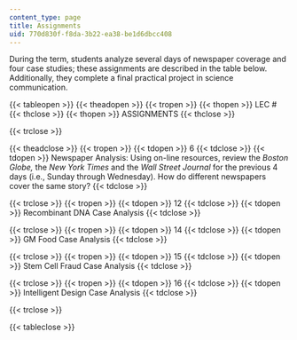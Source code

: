 ```yaml
---
content_type: page
title: Assignments
uid: 770d830f-f8da-3b22-ea38-be1d6dbcc408
---
```


During the term, students analyze several days of newspaper coverage and four case studies; these assignments are described in the table below. Additionally, they complete a final practical project in science communication.

{{< tableopen >}}
{{< theadopen >}}
{{< tropen >}}
{{< thopen >}}
LEC #
{{< thclose >}}
{{< thopen >}}
ASSIGNMENTS
{{< thclose >}}

{{< trclose >}}

{{< theadclose >}}
{{< tropen >}}
{{< tdopen >}}
6
{{< tdclose >}}
{{< tdopen >}}
Newspaper Analysis: Using on-line resources, review the _Boston Globe,_ the _New York Times_ and the _Wall Street Journal_ for the previous 4 days (i.e., Sunday through Wednesday). How do different newspapers cover the same story?
{{< tdclose >}}

{{< trclose >}}
{{< tropen >}}
{{< tdopen >}}
12
{{< tdclose >}}
{{< tdopen >}}
Recombinant DNA Case Analysis
{{< tdclose >}}

{{< trclose >}}
{{< tropen >}}
{{< tdopen >}}
14
{{< tdclose >}}
{{< tdopen >}}
GM Food Case Analysis
{{< tdclose >}}

{{< trclose >}}
{{< tropen >}}
{{< tdopen >}}
15
{{< tdclose >}}
{{< tdopen >}}
Stem Cell Fraud Case Analysis
{{< tdclose >}}

{{< trclose >}}
{{< tropen >}}
{{< tdopen >}}
16
{{< tdclose >}}
{{< tdopen >}}
Intelligent Design Case Analysis
{{< tdclose >}}

{{< trclose >}}

{{< tableclose >}}